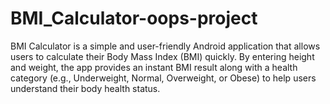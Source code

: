 # BMI_Calculator-oops-project
BMI Calculator is a simple and user-friendly Android application that allows users to calculate their Body Mass Index (BMI) quickly. By entering height and weight, the app provides an instant BMI result along with a health category (e.g., Underweight, Normal, Overweight, or Obese) to help users understand their body health status.
